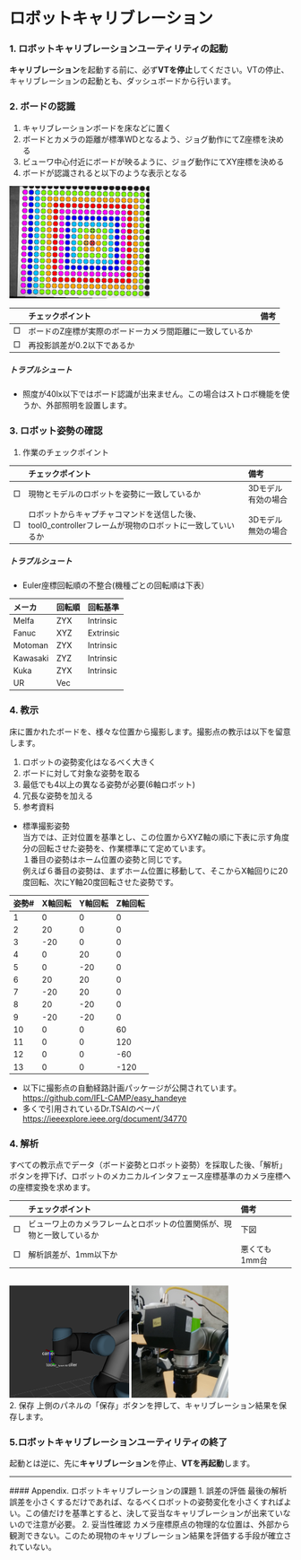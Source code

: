 # ロボットキャリブレーション

### 1. ロボットキャリブレーションユーティリティの起動  
**キャリブレーション**を起動する前に、必ず**VTを停止**してください。VTの停止、キャリブレーションの起動とも、ダッシュボードから行います。

### 2. ボードの認識  
1. キャリブレーションボードを床などに置く
2. ボードとカメラの距離が標準WDとなるよう、ジョグ動作にてZ座標を決める
3. ビューワ中心付近にボードが映るように、ジョグ動作にてXY座標を決める
4. ボードが認識されると以下のような表示となる
<img src="fig1.png" height="200" />

| |チェックポイント|備考|
|:----|:----|:----|
|□|ボードのZ座標が実際のボードーカメラ間距離に一致しているか| |
|□|再投影誤差が0.2以下であるか| |

##### トラブルシュート
- 照度が40lx以下ではボード認識が出来ません。この場合はストロボ機能を使うか、外部照明を設置します。

### 3. ロボット姿勢の確認
1. 作業のチェックポイント

| |チェックポイント|備考|
|:----|:----|:----|
|□|現物とモデルのロボットを姿勢に一致しているか|3Dモデル有効の場合|
|□|ロボットからキャプチャコマンドを送信した後、tool0_controllerフレームが現物のロボットに一致していいるか|3Dモデル無効の場合|
##### トラブルシュート
- Euler座標回転順の不整合(機種ごとの回転順は下表）  

|メーカ|回転順|回転基準|
|:---|:---|:---|
|Melfa|ZYX|Intrinsic|
|Fanuc|XYZ|Extrinsic|
|Motoman|ZYX|Intrinsic|
|Kawasaki|ZYZ|Intrinsic|
|Kuka|ZYX|Intrinsic|
|UR|Vec| |

### 4. 教示  
床に置かれたボードを、様々な位置から撮影します。撮影点の教示は以下を留意します。
1. ロボットの姿勢変化はなるべく大きく
2. ボードに対して対象な姿勢を取る
3. 最低でも4以上の異なる姿勢が必要(6軸ロボット)
4. 冗長な姿勢を加える
5. 参考資料  
  - 標準撮影姿勢  
当方では、正対位置を基準とし、この位置からXYZ軸の順に下表に示す角度分の回転させた姿勢を、作業標準にて定めています。  
１番目の姿勢はホーム位置の姿勢と同じです。  
例えば６番目の姿勢は、まずホーム位置に移動して、そこからX軸回りに20度回転、次にY軸20度回転させた姿勢です。

|姿勢#|X軸回転|Y軸回転|Z軸回転|
|:----|:----|:----|:----|
|1|0|0|0|
|2|20|0|0|
|3|-20|0|0|
|4|0|20|0|
|5|0|-20|0|
|6|20|20|0|
|7|-20|20|0|
|8|20|-20|0|
|9|-20|-20|0|
|10|0|0|60|
|11|0|0|120|
|12|0|0|-60|
|13|0|0|-120|

  - 以下に撮影点の自動経路計画パッケージが公開されています。
https://github.com/IFL-CAMP/easy_handeye
  - 多くで引用されているDr.TSAIのペーパ
https://ieeexplore.ieee.org/document/34770

### 4. 解析  
すべての教示点でデータ（ボード姿勢とロボット姿勢）を採取した後、「解析」ボタンを押下げ、ロボットのメカニカルインタフェース座標基準のカメラ座標への座標変換を求めます。  

| |チェックポイント|備考|
|:----|:----|:----|
|□|ビューワ上のカメラフレームとロボットの位置関係が、現物と一致しているか|下図|
|□|解析誤差が、1mm以下か|悪くても1mm台|

<br clear="all">
<img src="fig3.png" height="200" />  <img src="fig4.png" height="200" />
<br clear="all">
2. 保存  
上側のパネルの「保存」ボタンを押して、キャリブレーション結果を保存します。

### 5.ロボットキャリブレーションユーティリティの終了  
起動とは逆に、先に**キャリブレーション**を停止、**VTを再起動**します。

<hr>
#### Appendix. ロボットキャリブレーションの課題
1. 誤差の評価  
最後の解析誤差を小さくするだけであれば、なるべくロボットの姿勢変化を小さくすればよい。この値だけを基準とすると、決して妥当なキャリブレーションが出来ていないので注意が必要。
2. 妥当性確認    
カメラ座標原点の物理的な位置は、外部から観測できない。このため現物のキャリブレーション結果を評価する手段が確立されていない。
